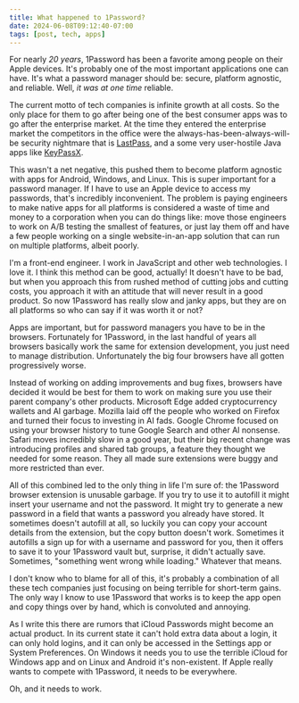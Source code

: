 ```yaml
---
title: What happened to 1Password?
date: 2024-06-08T09:12:40-07:00
tags: [post, tech, apps]
---
```


For nearly _20 years_, 1Password has been a favorite among people on their Apple devices. It's probably one of the most important applications one can have. It's what a password manager should be: secure, platform agnostic, and reliable. Well, _it was at one time_ reliable.

The current motto of tech companies is infinite growth at all costs. So the only place for them to go after being one of the best consumer apps was to go after the enterprise market. At the time they entered the enterprise market the competitors in the office were the always-has-been-always-will-be security nightmare that is [LastPass](https://en.wikipedia.org/wiki/LastPass#Security_incidents), and a some very user-hostile Java apps like [KeyPassX](https://en.wikipedia.org/wiki/KeePassX).

This wasn't a net negative, this pushed them to become platform agnostic with apps for Android, Windows, and Linux. This is super important for a password manager. If I have to use an Apple device to access my passwords, that's incredibly inconvenient. The problem is paying engineers to make native apps for all platforms is considered a waste of time and money to a corporation when you can do things like: move those engineers to work on A/B testing the smallest of features, or just lay them off and have a few people working on a single website-in-an-app solution that can run on multiple platforms, albeit poorly.

I'm a front-end engineer. I work in JavaScript and other web technologies. I love it. I think this method can be good, actually! It doesn't have to be bad, but when you approach this from rushed method of cutting jobs and cutting costs, you approach it with an attitude that will never result in a good product. So now 1Password has really slow and janky apps, but they are on all platforms so who can say if it was worth it or not?

Apps are important, but for password managers you have to be in the browsers. Fortunately for 1Password, in the last handful of years all browsers basically work the same for extension development, you just need to manage distribution. Unfortunately the big four browsers have all gotten progressively worse.

Instead of working on adding improvements and bug fixes, browsers have decided it would be best for them to work on making sure you use their parent company's other products. Microsoft Edge added cryptocurrency wallets and AI garbage. Mozilla laid off the people who worked on Firefox and turned their focus to investing in AI fads. Google Chrome focused on using your browser history to tune Google Search and other AI nonsense. Safari moves incredibly slow in a good year, but their big recent change was introducing profiles and shared tab groups, a feature they thought we needed for some reason. They all made sure extensions were buggy and more restricted than ever.

All of this combined led to the only thing in life I'm sure of: the 1Password browser extension is unusable garbage. If you try to use it to autofill it might insert your username and not the password. It might try to generate a new password in a field that wants a password you already have stored. It sometimes doesn't autofill at all, so luckily you can copy your account details from the extension, but the copy button doesn't work. Sometimes it autofills a sign up for with a username and password for you, then it offers to save it to your 1Password vault but, surprise, it didn't actually save. Sometimes, "something went wrong while loading." Whatever that means.

I don't know who to blame for all of this, it's probably a combination of all these tech companies just focusing on being terrible for short-term gains. The only way I know to use 1Password that works is to keep the app open and copy things over by hand, which is convoluted and annoying.

As I write this there are rumors that iCloud Passwords might become an actual product. In its current state it can't hold extra data about a login, it can only hold logins, and it can only be accessed in the Settings app or System Preferences. On Windows it needs you to use the terrible iCloud for Windows app and on Linux and Android it's non-existent. If Apple really wants to compete with 1Password, it needs to be everywhere.

Oh, and it needs to work.
